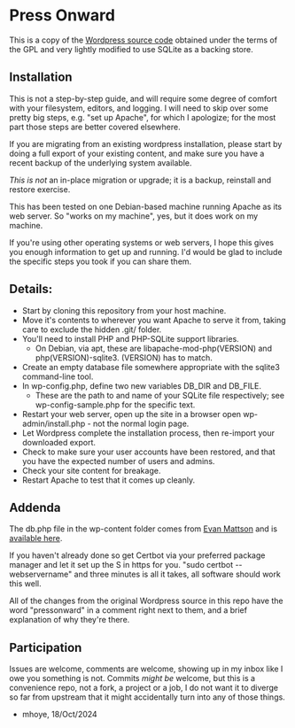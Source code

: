 # Press Onward

This is a copy of the [Wordpress source code](https://wordpress.org/latest.tar.gz) obtained under
the terms of the GPL and very lightly modified to use SQLite as a backing store.

## Installation 

This is not a step-by-step guide, and will require some degree of
comfort with your filesystem, editors, and logging. I will need to
skip over some pretty big steps, e.g. "set up Apache", for which I
apologize; for the most part those steps are better covered elsewhere. 

If you are migrating from an existing wordpress installation, please
start by doing a full export of your existing content, and make sure
you have a recent backup of the underlying system available.

_This is not_ an in-place migration or upgrade; it is a backup,
reinstall and restore exercise.

This has been tested on one Debian-based machine running Apache as
its web server. So "works on my machine", yes, but it does work on my
machine.

If you're using other operating systems or web servers, I hope this
gives you enough information to get up and running. I'd would be glad
to include the specific steps you took if you can share them. 

## Details:

* Start by cloning this repository from your host machine.
* Move it's contents to wherever you want Apache to serve it from, taking care to exclude the hidden .git/ folder.
* You'll need to install PHP and PHP-SQLite support libraries.
  - On Debian, via apt, these are libapache-mod-php(VERSION) and php(VERSION)-sqlite3. (VERSION) has to match.
* Create an empty database file somewhere appropriate with the sqlite3 command-line tool.
* In wp-config.php, define two new variables DB_DIR and DB_FILE.
  - These are the path to and name of your SQLite file respectively; see wp-config-sample.php for the specific text.
* Restart your web server, open up the site in a browser open wp-admin/install.php - not the normal login page.
* Let Wordpress complete the installation process, then re-import your downloaded export.
* Check to make sure your user accounts have been restored, and that you have the expected number of users and admins.
* Check your site content for breakage.
* Restart Apache to test that it comes up cleanly.


## Addenda

The db.php file in the wp-content folder comes from [Evan Mattson](https://github.com/aaemnnosttv/)
and is [available here](https://github.com/aaemnnosttv/wp-sqlite-db).

If you haven't already done so get Certbot via your preferred package
manager and let it set up the S in https for you. "sudo certbot --webservername"
and three minutes is all it takes, all software should work this well.

All of the changes from the original Wordpress source in this repo have 
the word "pressonward" in a comment right next to them, and a brief
explanation of why they're there. 

## Participation

Issues are welcome, comments are welcome, showing up in my inbox like I owe
you something is not. Commits _might be_ welcome, but this is a convenience 
repo, not a fork, a project or a job, I do not want it to diverge so far 
from upstream that it might accidentally turn into any of those things. 

- mhoye, 18/Oct/2024
